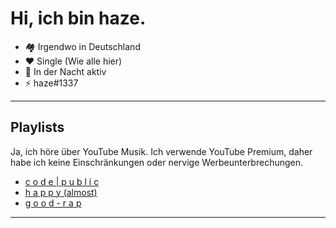 # Hi, ich bin haze.
* 🏘 Irgendwo in Deutschland
* ❤ Single (Wie alle hier) 
* 🌙 In der Nacht aktiv 
* ⚡️ haze#1337
---

## Playlists
Ja, ich höre über YouTube Musik. Ich verwende YouTube Premium, daher habe ich keine Einschränkungen oder nervige Werbeunterbrechungen. 

* [c o d e | p u b l i c](https://youtube.com/playlist?list=PLA918_97aRK88RsJjI18uhoHr7OK5zDmc)
* [h a p p y (almost)](https://youtube.com/playlist?list=PLA918_97aRK8oJ6ILgVFfrYE_erGjUxye)
* [g o o d - r a p](https://youtube.com/playlist?list=PLA918_97aRK9UyDQw4bv4y_0zKzEbcncu)

---
